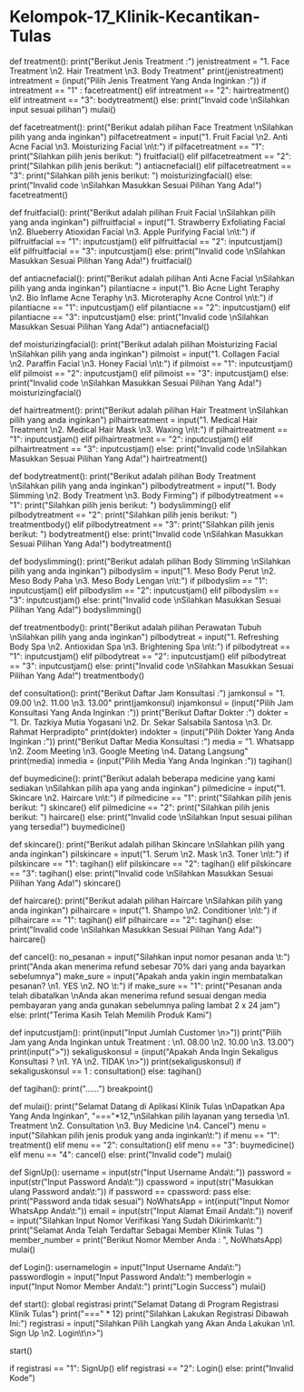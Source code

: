 # Kelompok-17_Klinik-Kecantikan-Tulas
def treatment():
    print("Berikut Jenis Treatment :")
    jenistreatment = "1. Face Treatment \n2. Hair Treatment \n3. Body Treatment"
    print(jenistreatment)
    intreatment = (input("Pilih Jenis Treatment Yang Anda Inginkan :"))
    if intreatment == "1" :
        facetreatment()
    elif intreatment == "2":
        hairtreatment()
    elif intreatment == "3":
        bodytreatment()
    else:
        print("Invaid code \nSilahkan input sesuai pilihan")
        mulai()

def facetreatment():
    print("Berikut adalah pilihan Face Treatment \nSilahkan pilih yang anda inginkan")
    pilfacetreatment = input("1. Fruit Facial \n2. Anti Acne Facial \n3. Moisturizing Facial \n\t:")
    if pilfacetreatment == "1":
        print("Silahkan pilih jenis berikut: ")
        fruitfacial()
    elif pilfacetreatment == "2":
        print("Silahkan pilih jenis berikut: ")
        antiacnefacial()
    elif pilfacetreatment == "3":
        print("Silahkan pilih jenis berikut: ")
        moisturizingfacial()
    else:
        print("Invalid code \nSilahkan Masukkan Sesuai Pilihan Yang Ada!")
        facetreatment()

def fruitfacial():
    print("Berikut adalah pilihan Fruit Facial \nSilahkan pilih yang anda inginkan")
    pilfruitfacial = input("1. Strawberry Exfoliating Facial \n2. Blueberry Atioxidan Facial \n3. Apple Purifying Facial \n\t:")
    if pilfruitfacial == "1":
        inputcustjam()
    elif pilfruitfacial == "2":
        inputcustjam()
    elif pilfruitfacial == "3":
        inputcustjam()
    else:
        print("Invalid code \nSilahkan Masukkan Sesuai Pilihan Yang Ada!")
        fruitfacial()

def antiacnefacial():
    print("Berikut adalah pilihan Anti Acne Facial \nSilahkan pilih yang anda inginkan")
    pilantiacne = input("1. Bio Acne Light Teraphy \n2. Bio Inflame Acne Teraphy \n3. Microteraphy Acne Control \n\t:")
    if pilantiacne == "1":
        inputcustjam()
    elif pilantiacne == "2":
        inputcustjam()
    elif pilantiacne == "3":
        inputcustjam()
    else:
        print("Invalid code \nSilahkan Masukkan Sesuai Pilihan Yang Ada!")
        antiacnefacial()

def moisturizingfacial():
    print("Berikut adalah pilihan Moisturizing Facial \nSilahkan pilih yang anda inginkan")
    pilmoist = input("1. Collagen Facial \n2. Paraffin Facial \n3. Honey Facial \n\t:")
    if pilmoist == "1":
        inputcustjam()
    elif pilmoist == "2":
        inputcustjam()
    elif pilmoist == "3":
        inputcustjam()
    else:
        print("Invalid code \nSilahkan Masukkan Sesuai Pilihan Yang Ada!")
        moisturizingfacial()

def hairtreatment():
    print("Berikut adalah pilihan Hair Treatment \nSilahkan pilih yang anda inginkan")
    pilhairtreatment = input("1. Medical Hair Treatment \n2. Medical Hair Mask \n3. Waxing \n\t:")
    if pilhairtreatment == "1":
        inputcustjam()
    elif pilhairtreatment == "2":
        inputcustjam()
    elif pilhairtreatment == "3":
        inputcustjam()
    else:
        print("Invalid code \nSilahkan Masukkan Sesuai Pilihan Yang Ada!")
        hairtreatment()
        
def bodytreatment():
    print("Berikut adalah pilihan Body Treatment \nSilahkan pilih yang anda inginkan")
    pilbodytreatment = input("1. Body Slimming \n2. Body Treatment \n3. Body Firming")
    if pilbodytreatment == "1":
        print("Silahkan pilih jenis berikut: ")
        bodyslimming()
    elif pilbodytreatment == "2":
        print("Silahkan pilih jenis berikut: ")
        treatmentbody()
    elif pilbodytreatment == "3":
        print("Silahkan pilih jenis berikut: ")
        bodytreatment()
    else:
        print("Invalid code \nSilahkan Masukkan Sesuai Pilihan Yang Ada!")
        bodytreatment()

def bodyslimming():
    print("Berikut adalah pilihan Body Slimming \nSilahkan pilih yang anda inginkan")
    pilbodyslim = input("1. Meso Body Perut \n2. Meso Body Paha \n3. Meso Body Lengan \n\t:")
    if pilbodyslim == "1":
        inputcustjam()
    elif pilbodyslim == "2":
        inputcustjam()
    elif pilbodyslim == "3":
        inputcustjam()
    else:
        print("Invalid code \nSilahkan Masukkan Sesuai Pilihan Yang Ada!")
        bodyslimming()

def treatmentbody():
    print("Berikut adalah pilihan Perawatan Tubuh \nSilahkan pilih yang anda inginkan")
    pilbodytreat = input("1. Refreshing Body Spa \n2. Antioxidan Spa \n3. Brightening Spa \n\t:")
    if pilbodytreat == "1":
        inputcustjam()
    elif pilbodytreat == "2":
        inputcustjam()
    elif pilbodytreat == "3":
        inputcustjam()
    else:
        print("Invalid code \nSilahkan Masukkan Sesuai Pilihan Yang Ada!")
        treatmentbody()

def consultation():
    print("Berikut Daftar Jam Konsultasi :")
    jamkonsul = "1. 09.00 \n2. 11.00 \n3. 13.00"
    print(jamkonsul)
    injamkonsul = (input("Pilih Jam Konsultasi Yang Anda Inginkan :"))
    print("Berikut Daftar Dokter :")
    dokter = "1. Dr. Tazkiya Mutia Yogasani \n2. Dr. Sekar Salsabila Santosa \n3. Dr. Rahmat Herpradipto"
    print(dokter)
    indokter = (input("Pilih Dokter Yang Anda Inginkan :"))
    print("Berikut Daftar Media Konsultasi :")
    media = "1. Whatsapp \n2. Zoom Meeting \n3. Google Meeting \n4. Datang Langsung"
    print(media)
    inmedia = (input("Pilih Media Yang Anda Inginkan :"))
    tagihan()

def buymedicine():
    print("Berikut adalah beberapa medicine yang kami sediakan \nSilahkan pilih apa yang anda inginkan")
    pilmedicine = input("1. Skincare \n2. Haircare \n\t:")
    if pilmedicine == "1":
        print("Silahkan pilih jenis berikut: ")
        skincare()
    elif pilmedicine == "2":
        print("Silahkan pilih jenis berikut: ")
        haircare()
    else:
        print("Invalid code \nSilahkan Input sesuai pilihan yang tersedia!")
        buymedicine()

def skincare():
    print("Berikut adalah pilihan Skincare \nSilahkan pilih yang anda inginkan")
    pilskincare = input("1. Serum \n2. Mask \n3. Toner \n\t:")
    if pilskincare == "1":
        tagihan()
    elif pilskincare == "2":
        tagihan()
    elif pilskincare == "3":
        tagihan()
    else:
        print("Invalid code \nSilahkan Masukkan Sesuai Pilihan Yang Ada!")
        skincare()

def haircare():
    print("Berikut adalah pilihan Haircare \nSilahkan pilih yang anda inginkan")
    pilhaircare = input("1. Shampo \n2. Conditioner \n\t:")
    if pilhaircare == "1":
        tagihan()
    elif pilhaircare == "2":
        tagihan()
    else:
        print("Invalid code \nSilahkan Masukkan Sesuai Pilihan Yang Ada!")
        haircare()

def cancel():
    no_pesanan = input("Silahkan input nomor pesanan anda \t:")
    print("Anda akan menerima refund sebesar 70% dari yang anda bayarkan sebelumnya")
    make_sure  = input("Apakah anda yakin ingin membatalkan pesanan? \n1. YES \n2. NO \t:")
    if make_sure == "1":
        print("Pesanan anda telah dibatalkan \nAnda akan menerima refund sesuai dengan media pembayaran yang anda gunakan sebelumnya paling lambat 2 x 24 jam")
    else:
        print("Terima Kasih Telah Memilih Produk Kami")

def inputcustjam():
    print(input("Input Jumlah Customer \n>"))
    print("Pilih Jam yang Anda Inginkan untuk Treatment : \n1. 08.00 \n2. 10.00 \n3. 13.00")
    print(input(">"))
    sekaliguskonsul = (input("Apakah Anda Ingin Sekaligus Konsultasi ? \n1. YA \n2. TIDAK \n>"))
    print(sekaliguskonsul)
    if sekaliguskonsul == 1 :
        consultation()
    else:
        tagihan()

def tagihan():
    print("......")
    breakpoint()

def mulai():
    print("Selamat Datang di Aplikasi Klinik Tulas \nDapatkan Apa Yang Anda Inginkan",
          "==="*12,"\nSilahkan pilih layanan yang tersedia \n1. Treatment \n2. Consultation \n3. Buy Medicine \n4. Cancel")
    menu = input("Silahkan pilih jenis produk yang anda inginkan\t:")
    if menu == "1":
        treatment()
    elif menu == "2":
        consultation()
    elif menu == "3":
        buymedicine()
    elif menu == "4":
        cancel()
    else:
        print("Invalid code")
    mulai()

def SignUp():
    username = input(str("Input Username Anda\t:"))
    password = input(str("Input Password Anda\t:"))
    cpassword = input(str("Masukkan ulang Password anda\t:"))
    if password == cpassword:
        pass
    else:
        print("Password anda tidak sesuai")
    NoWhatsApp = int(input("Input Nomor WhatsApp Anda\t:"))
    email = input(str("Input Alamat Email Anda\t:"))
    noverif = input("Silahkan Input Nomor Verifikasi Yang Sudah Dikirimkan\t:")
    print("Selamat Anda Telah Terdaftar Sebagai Member Klinik Tulas ")
    member_number = print("Berikut Nomor Member Anda : ", NoWhatsApp)
    mulai()

def Login():
    usernamelogin = input("Input Username Anda\t:")
    passwordlogin = input("Input Password Anda\t:")
    memberlogin = input("Input Nomor Member Anda\t:")
    print("Login Success")
    mulai()

def start():
    global registrasi
    print("Selamat Datang di Program Registrasi Klinik Tulas")
    print("===" * 12)
    print("Silahkan Lakukan Registrasi Dibawah Ini:")
    registrasi = input("Silahkan Pilih Langkah yang Akan Anda Lakukan \n1. Sign Up \n2. Login\t\n>")

start()

if registrasi == "1":
    SignUp()
elif registrasi == "2":
    Login()
else:
    print("Invalid Kode")
